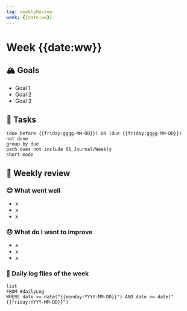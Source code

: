 ```yaml
---
tag: weeklyReview
week: {{date:ww}} 
---
```

# Week {{date:ww}}

## 🏔 Goals
- Goal 1
- Goal 2
- Goal 3

## 🐾 Tasks
```tasks
(due before {{friday:gggg-MM-DD}}) OR (due {{friday:gggg-MM-DD}})
not done
group by due
path does not include 01_Journal/Weekly
short mode
```


## 📜 Weekly review 
### 😊 What went well
- x
- x
- x
### 😞 What do I want to improve
- x
- x
- x

### 🌴 Daily log files of the week
```dataview
list
FROM #dailyLog
WHERE date >= date("{{monday:YYYY-MM-DD}}") AND date <= date("{{friday:YYYY-MM-DD}}")
```

